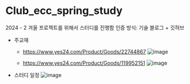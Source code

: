 ﻿# Club_ecc_spring_study
2024 - 2 겨울 프로젝트를 위해서 스터디를 진행함
인증 방식: 기술 블로그 + 깃허브
- 주교재
    - https://www.yes24.com/Product/Goods/22744867
      ![image](https://github.com/user-attachments/assets/45f63b55-355a-4f5a-808e-50c363beb316)

    - https://www.yes24.com/Product/Goods/119952151
      ![image](https://github.com/user-attachments/assets/c25dd8aa-5ed3-4b12-a89c-5416dd95bed5)
- 스터디 일정
  ![image](https://github.com/user-attachments/assets/27e1d854-e736-4d8e-81fc-00e6fe0b81d4)
